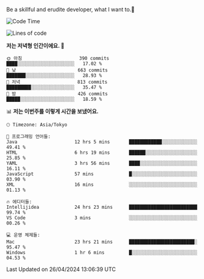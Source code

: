 Be a skillful and erudite developer, what I want to.👶

<!--START_SECTION:waka-->
![Code Time](http://img.shields.io/badge/Code%20Time-739%20hrs%2056%20mins-blue)

![Lines of code](https://img.shields.io/badge/%EC%A0%80%EB%8A%94%20%EC%97%AC%ED%83%9C%EA%B9%8C%EC%A7%80%20-1.6%20million%20%EC%A4%84%EC%9D%98%20%EC%BD%94%EB%93%9C%EB%A5%BC%20%EC%9E%91%EC%84%B1%ED%96%88%EC%96%B4%EC%9A%94.-blue)

**저는 저녁형 인간이에요. 🦉** 

```text
🌞 아침                     390 commits         ████░░░░░░░░░░░░░░░░░░░░░   17.02 % 
🌆 낮　                     663 commits         ███████░░░░░░░░░░░░░░░░░░   28.93 % 
🌃 저녁                     813 commits         █████████░░░░░░░░░░░░░░░░   35.47 % 
🌙 밤　                     426 commits         █████░░░░░░░░░░░░░░░░░░░░   18.59 % 
```


📊 **저는 이번주를 이렇게 시간을 보냈어요.** 

```text
🕑︎ Timezone: Asia/Tokyo

💬 프로그래밍 언어들: 
Java                     12 hrs 5 mins       ████████████░░░░░░░░░░░░░   49.41 % 
HTML                     6 hrs 19 mins       ██████░░░░░░░░░░░░░░░░░░░   25.85 % 
YAML                     3 hrs 56 mins       ████░░░░░░░░░░░░░░░░░░░░░   16.11 % 
JavaScript               57 mins             █░░░░░░░░░░░░░░░░░░░░░░░░   03.90 % 
XML                      16 mins             ░░░░░░░░░░░░░░░░░░░░░░░░░   01.13 % 

🔥 에디터들: 
Intellijidea             24 hrs 23 mins      █████████████████████████   99.74 % 
VS Code                  3 mins              ░░░░░░░░░░░░░░░░░░░░░░░░░   00.26 % 

💻 운영 체제들: 
Mac                      23 hrs 21 mins      ████████████████████████░   95.47 % 
Windows                  1 hr 6 mins         █░░░░░░░░░░░░░░░░░░░░░░░░   04.53 % 
```


 Last Updated on 26/04/2024 13:06:39 UTC
<!--END_SECTION:waka-->

